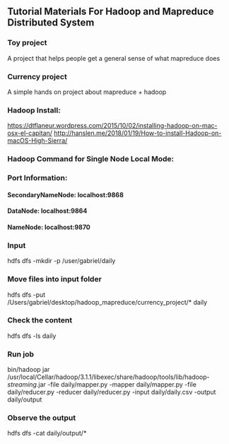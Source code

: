 ## Tutorial Materials For Hadoop and Mapreduce Distributed System

### Toy project
A project that helps people get a general sense of what mapreduce does
### Currency project
A simple hands on project about mapreduce + hadoop

### Hadoop Install:
https://dtflaneur.wordpress.com/2015/10/02/installing-hadoop-on-mac-osx-el-capitan/
http://hanslen.me/2018/01/19/How-to-install-Hadoop-on-macOS-High-Sierra/

### Hadoop Command for Single Node Local Mode:
### Port Information:
#### SecondaryNameNode: localhost:9868
#### DataNode: localhost:9864
#### NameNode: localhost:9870

### Input 
hdfs dfs -mkdir -p /user/gabriel/daily
### Move files into input folder
hdfs dfs -put /Users/gabriel/desktop/hadoop_mapreduce/currency_project/* daily
### Check the content 
hdfs dfs -ls daily
### Run job
bin/hadoop jar /usr/local/Cellar/hadoop/3.1.1/libexec/share/hadoop/tools/lib/hadoop-*streaming*.jar -file daily/mapper.py -mapper daily/mapper.py -file daily/reducer.py  -reducer daily/reducer.py  -input daily/daily.csv -output daily/output
### Observe the output
hdfs dfs -cat daily/output/*
